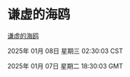 # 谦虚的海鸥
[谦虚的海鸥](http://219.139.199.186:56308/qxdho/course/base/hotlink/index.php)

2025年 01月 08日 星期三 02:30:03 CST

2025年 01月 07日 星期二 18:30:03 GMT
